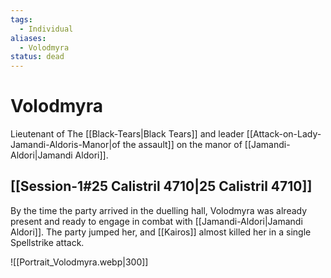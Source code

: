 ```yaml
---
tags:
  - Individual
aliases:
  - Volodmyra
status: dead
---
```

# Volodmyra
Lieutenant of The [[Black-Tears|Black Tears]] and leader [[Attack-on-Lady-Jamandi-Aldoris-Manor|of the assault]] on the manor of [[Jamandi-Aldori|Jamandi Aldori]]. 
## [[Session-1#25 Calistril 4710|25 Calistril 4710]]
By the time the party arrived in the duelling hall, Volodmyra was already present and ready to engage in combat with [[Jamandi-Aldori|Jamandi Aldori]]. The party jumped her, and [[Kairos]] almost killed her in a single Spellstrike attack. 

![[Portrait_Volodmyra.webp|300]] 